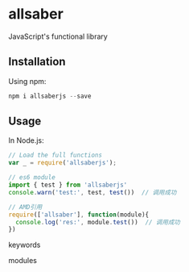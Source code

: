 # allsaber

JavaScript's functional library

## Installation

Using npm:

```js
npm i allsaberjs --save
```

## Usage

In Node.js:

```js
// Load the full functions
var _ = require('allsaberjs');

// es6 module
import { test } from 'allsaberjs'
console.warn('test:', test, test())  // 调用成功

// AMD引用
require(['allsaber'], function(module){
  console.log('res:', module.test())  // 调用成功
})
```

keywords

modules
